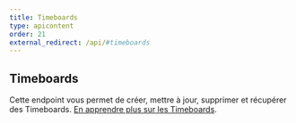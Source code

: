 ```yaml
---
title: Timeboards
type: apicontent
order: 21
external_redirect: /api/#timeboards
---
```


## Timeboards

Cette endpoint vous permet de créer, mettre à jour, supprimer et récupérer des Timeboards. [En apprendre plus sur les Timeboards][1].


[1]: /graphing/dashboards/timeboard
